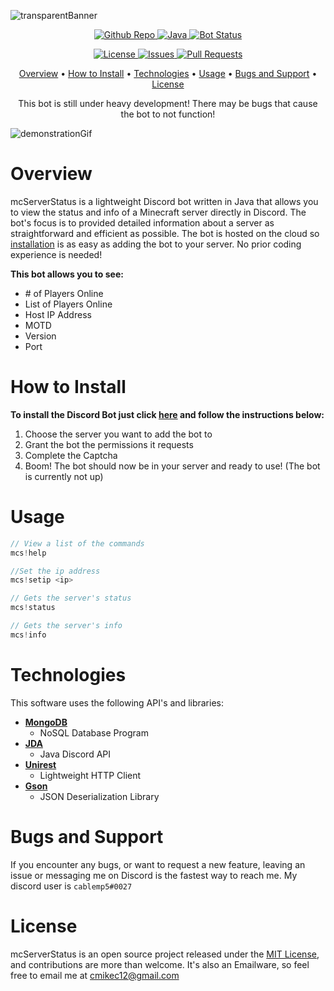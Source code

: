  ![transparentBanner](https://user-images.githubusercontent.com/67910697/120063392-fa978b00-c034-11eb-9034-ede1ec92bf29.png)


<p align="center">
  <a href="https://github.com/cablemp5/mcserverstatus">
    <img src="https://img.shields.io/github/languages/code-size/cablemp5/mcserverstatus" alt="Github Repo">
  </a>
  <a href="https://github.com/cablemp5/mcserverstatus">
    <img src="https://img.shields.io/badge/java-jdk16-red" alt="Java">
  </a>
  <a href="https://github.com/cablemp5/mcserverstatus">
    <img src="https://img.shields.io/badge/status-down-orange" alt="Bot Status">
  </a>
<p/>
  
<p align="center">
  <a href="https://github.com/cablemp5/mcserverstatus">
    <img src="https://img.shields.io/github/license/cablemp5/mcserverstatus" alt="License">
  </a>
  <a href="https://github.com/cablemp5/mcserverstatus">
    <img src="https://img.shields.io/github/issues/cablemp5/mcserverstatus" alt="Issues">
  </a>
  <a href="https://github.com/cablemp5/mcserverstatus/pulls">
    <img src="https://img.shields.io/badge/PRs-welcome-brightgreen" alt="Pull Requests">
  </a>
<p/>

<p align="center">
  <a href="#overview">Overview</a>
  •
  <a href="#how-to-install">How to Install</a>
  •
  <a href="#technologies">Technologies</a>
  •
  <a href="#usage">Usage</a>
  •
  <a href="#bugs-and-support">Bugs and Support</a>
  •
  <a href="#license">License</a>
</p>


 
<p align=center> This bot is still under heavy development! There may be bugs that cause the bot to not function!</p>


![demonstrationGif](https://user-images.githubusercontent.com/67910697/120063442-3894af00-c035-11eb-88c6-bdfb95449442.gif)

    
# Overview

mcServerStatus is a lightweight Discord bot written in Java that allows you to view the status and info of a Minecraft server directly in Discord. The bot's focus is to provided detailed information about a server as straightforward and efficient as possible. The bot is hosted on the cloud so [installation](#how-to-install) is as easy as adding the bot to your server. No prior coding experience is needed!

**This bot allows you to see:**
- \# of Players Online
- List of Players Online
- Host IP Address
- MOTD
- Version
- Port

# How to Install

**To install the Discord Bot just click [here](https://discord.com/api/oauth2/authorize?client_id=843847976569012225&permissions=124928&scope=bot) and follow the instructions below:**

1. Choose the server you want to add the bot to
2. Grant the bot the permissions it requests
3. Complete the Captcha
4. Boom! The bot should now be in your server and ready to use! (The bot is currently not up)

# Usage

```js
// View a list of the commands
mcs!help

//Set the ip address
mcs!setip <ip>

// Gets the server's status
mcs!status

// Gets the server's info
mcs!info
```


# Technologies

This software uses the following API's and libraries:

- [**MongoDB**](https://www.mongodb.com/)
  - NoSQL Database Program 
- [**JDA**](https://github.com/DV8FromTheWorld/JDA)
  - Java Discord API 
- [**Unirest**](https://kong.github.io/unirest-java/#requests)
  - Lightweight HTTP Client
- [**Gson**](https://github.com/google/gson)
  - JSON Deserialization Library 

# Bugs and Support

If you encounter any bugs, or want to request a new feature, leaving an issue or messaging me on Discord is the fastest way to reach me. My discord user is `cablemp5#0027`

# License

mcServerStatus is an open source project released under the [MIT License](LICENSE), and contributions are more than welcome. It's also an Emailware, so feel free to email me at [cmikec12@gmail.com](cmikec12@gmail.com)
